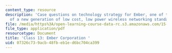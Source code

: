 ```yaml
---
content_type: resource
description: 'Case questions on technology strategy for Ember, one of the pioneers
  of a new generation of low cost, low power wireless networking standards. '
file: /media/https%3A/open-learning-course-data-rc.s3.amazonaws.com/15-965-technology-strategy-for-system-design-and-management-spring-2009/07326c739acb48fbeb1ed6bc704ca399_MIT15_965S09_case13.pdf
file_type: application/pdf
resourcetype: Document
title: 'Class 13: Ember Corporation '
uid: 07326c73-9acb-48fb-eb1e-d6bc704ca399
---
```

